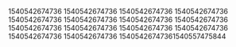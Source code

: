 1540542674736
1540542674736
1540542674736
1540542674736
1540542674736
1540542674736
1540542674736
1540542674736
1540542674736
1540542674736
1540542674736
1540542674736
1540542674736
1540542674736
15405426747361540557475844